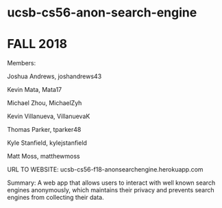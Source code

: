 # ucsb-cs56-anon-search-engine

# FALL 2018


Members:

Joshua Andrews, joshandrews43 

Kevin Mata, Mata17

Michael Zhou, MichaelZyh

Kevin Villanueva, VillanuevaK

Thomas Parker, tparker48

Kyle Stanfield, kylejstanfield

Matt Moss, matthewmoss

URL TO WEBSITE: ucsb-cs56-f18-anonsearchengine.herokuapp.com


Summary:
  A web app that allows users to interact with well known search engines anonymously, which maintains their privacy and prevents search engines from collecting their data.

